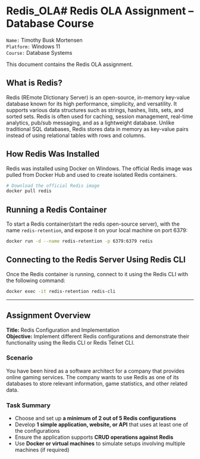 # Redis_OLA# Redis OLA Assignment – Database Course

`Name:` Timothy Busk Mortensen  
`Platform:` Windows 11  
`Course:` Database Systems

This document contains the Redis OLA assignment.

## What is Redis?

Redis (REmote DIctionary Server) is an open-source, in-memory key-value database known for its high performance, simplicity, and versatility. It supports various data structures such as strings, hashes, lists, sets, and sorted sets. Redis is often used for caching, session management, real-time analytics, pub/sub messaging, and as a lightweight database. Unlike traditional SQL databases, Redis stores data in memory as key-value pairs instead of using relational tables with rows and columns.

## How Redis Was Installed

Redis was installed using Docker on Windows. The official Redis image was pulled from Docker Hub and used to create isolated Redis containers.

```bash
# Download the official Redis image
docker pull redis
```

## Running a Redis Container

To start a Redis container(start the redis open-source server), with the name `redis-retention`, and expose it on your local machine on port 6379:

```bash
docker run -d --name redis-retention -p 6379:6379 redis
```

## Connecting to the Redis Server Using Redis CLI

Once the Redis container is running, connect to it using the Redis CLI with the following command:

```bash
docker exec -it redis-retention redis-cli
```

---


## Assignment Overview

**Title:** Redis Configuration and Implementation  
**Objective:** Implement different Redis configurations and demonstrate their functionality using the Redis CLI or Redis Telnet CLI.

### Scenario
You have been hired as a software architect for a company that provides online gaming services. The company wants to use Redis as one of its databases to store relevant information, game statistics, and other related data.

### Task Summary
- Choose and set up **a minimum of 2 out of 5 Redis configurations**
- Develop **1 simple application, website, or API** that uses at least one of the configurations
- Ensure the application supports **CRUD operations against Redis**
- Use **Docker or virtual machines** to simulate setups involving multiple machines (if required)
